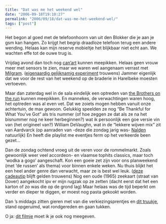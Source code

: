 ```yaml
---
title: "Dat was me het weekend wel"
date: "2006-09-18T19:10:27"
permalink: "2006/09/18/dat-was-me-het-weekend-wel/"
tags: ["post"]
---
```

Het begon al goed met de telefoonhoorn van uit den Blokker die je aan je gsm kan hangen. Zo krijgt het begrip draadloze telefoon terug een andere wending. Helaas kan mijn reserve mobieltje het blijkbaar niet echt aan. We wachten effe tot de ouwe trug is.

Vrijdag avond dan toch nog [can’art](http://www.canart.tk/ "http://www.canart.tk/") kunnen meepikken. Helaas geen vrouw meer met sensors te zien, maar we waren wel aangenaam verrast met [Milgram](http://myspace.com/milgram "http://myspace.com/milgram"). ([eigenaardig gelijknamig experiment](http://nl.wikipedia.org/wiki/Milgram_experiment "http://nl.wikipedia.org/wiki/Milgram_experiment") trouwens) Jammer eigenlijk dat we voor de rest van het weekend op de braderie in Harelbeke moesten vertoeven.

Maar dan zaterdag wel in de sala eindelijk een optreden van [the Brothers on the run](http://www.brothersontherun.be/ "http://www.brothersontherun.be") kunnen meepikken. En mannekes, de verwachtingen waren hoog, het optreden was al even vet. Dat we zoiets mogen hebben vanuit onze achtertuin, de max gewoon. Gelukkig speelden ze nog “Be Thankful for What You’ve Got” als tris nummer (of hoe zeggen ze dat als ze na het bisnummer nog ne keer herbeginnen?) wat ik persoonlijk een goe versie vin van (het origineel van?) William DeVaughn, wat in de “lekkere wijven mix” zit van Aardvarck (op aanraden van -deze die zondag jarig was- [Nalden](http://www.nalden.net/ "http://www.nalden.net") natuurlijk) En heeft die playlist me eventjes ferm op het verkeerde been gezet…

Dan de zondag ochtend vroeg uit de veren voor de rommelmarkt. Zoals gewoonlijk weer veel accordeon- en vlaamse tophits classics, maar toch ‘wodka a gogo’ aangeschaft. Kon een goeie zet zijn voor ons planweekend (met ‘de russen’ als thema) voor binnen enkele weken. Nu thuis blijkt het een heel ander genre dan verwacht, maar ze is best wel leuk. ([deze cadeautip](http://www.musicstorekoeln.de/nl/global/0_0_G_0_DJE0001390-000/0/0/0/detail/musicstore.html "http://www.musicstorekoeln.de/nl/global/0_0_G_0_DJE0001390-000/0/0/0/detail/musicstore.html") blijft gelden trouwens) Nog een oude (1965) zeekaart (straat van Dover) aangekocht ipv er mijn rugzak op ze zetten (dacht eerst dat het een karton of zo was die op de grond lag) Maar helaas was de tijd beperkt om verder en dieper te diggen, er moest nog pasta gekookt worden.

Dan ’s middags zitten gieren met van die verkiezingsprentjes en [dit truukje](http://mightyillusions.blogspot.com/2006/09/tutorial-make-smiling-person-look.html "http://mightyillusions.blogspot.com/2006/09/tutorial-make-smiling-person-look.html"), stand opgeruimd, wat rondgereden en gaan tukken.

O ja: [dit filmje](http://feeds.feedburner.com/~r/Neatorama/~3/23229883/ "http://feeds.feedburner.com/~r/Neatorama/~3/23229883/") moet ik je ook nog meegeven.
